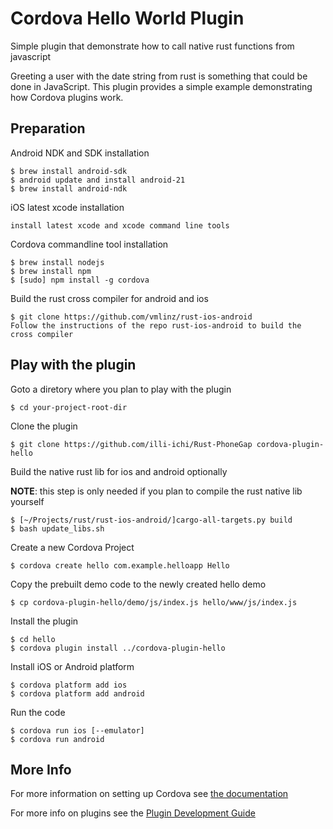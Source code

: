 # Cordova Hello World Plugin

Simple plugin that demonstrate how to call native rust functions from javascript

Greeting a user with the date string from rust is something that could be done in JavaScript. This plugin provides a simple example demonstrating how Cordova plugins work.

## Preparation

Android NDK and SDK installation

	$ brew install android-sdk
	$ android update and install android-21
	$ brew install android-ndk

iOS latest xcode installation

	install latest xcode and xcode command line tools

Cordova commandline tool installation

	$ brew install nodejs
	$ brew install npm
	$ [sudo] npm install -g cordova

Build the rust cross compiler for android and ios

	$ git clone https://github.com/vmlinz/rust-ios-android
	Follow the instructions of the repo rust-ios-android to build the cross compiler

## Play with the plugin

Goto a diretory where you plan to play with the plugin

	$ cd your-project-root-dir

Clone the plugin

    $ git clone https://github.com/illi-ichi/Rust-PhoneGap cordova-plugin-hello

Build the native rust lib for ios and android optionally

__NOTE__: this step is only needed if you plan to compile the rust native lib yourself

	$ [~/Projects/rust/rust-ios-android/]cargo-all-targets.py build
	$ bash update_libs.sh

Create a new Cordova Project

    $ cordova create hello com.example.helloapp Hello

Copy the prebuilt demo code to the newly created hello demo

	$ cp cordova-plugin-hello/demo/js/index.js hello/www/js/index.js
    
Install the plugin

    $ cd hello
    $ cordova plugin install ../cordova-plugin-hello

Install iOS or Android platform

    $ cordova platform add ios
    $ cordova platform add android
    
Run the code

    $ cordova run ios [--emulator]
    $ cordova run android

## More Info

For more information on setting up Cordova see [the documentation](http://cordova.apache.org/docs/en/4.0.0/guide_cli_index.md.html#The%20Command-Line%20Interface)

For more info on plugins see the [Plugin Development Guide](http://cordova.apache.org/docs/en/4.0.0/guide_hybrid_plugins_index.md.html#Plugin%20Development%20Guide)
